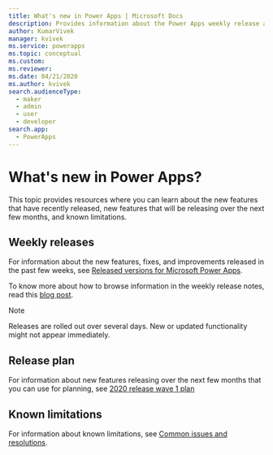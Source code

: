 ```yaml
---
title: What's new in Power Apps | Microsoft Docs
description: Provides information about the Power Apps weekly release and release notes
author: KumarVivek
manager: kvivek
ms.service: powerapps
ms.topic: conceptual
ms.custom: 
ms.reviewer: 
ms.date: 04/21/2020
ms.author: kvivek
search.audienceType: 
  - maker
  - admin
  - user
  - developer
search.app: 
  - PowerApps
---
```


# What's new in Power Apps?

This topic provides resources where you can learn about the new features that have recently released, new features that will be releasing over the next few months, and known limitations.

## Weekly releases

For information about the new features, fixes, and improvements released in the past few weeks, see [Released versions for Microsoft Power Apps](https://docs.microsoft.com/business-applications-release-notes/powerplatform/released-versions/powerapps).

To know more about how to browse information in the weekly release notes, read this [blog post](https://powerapps.microsoft.com/blog/stay-tuned-with-the-latest-features-and-fixes-through-powerapps-weekly-release-notes/).

> [!NOTE]
> Releases are rolled out over several days. New or updated functionality might not appear immediately.

## Release plan

For information about new features releasing over the next few months that you can use for planning, see [2020 release wave 1 plan](https://docs.microsoft.com/power-platform-release-plan/2020wave1/microsoft-powerapps/planned-features)

## Known limitations

For information about known limitations, see [Common issues and resolutions](common-issues-and-resolutions.md).
